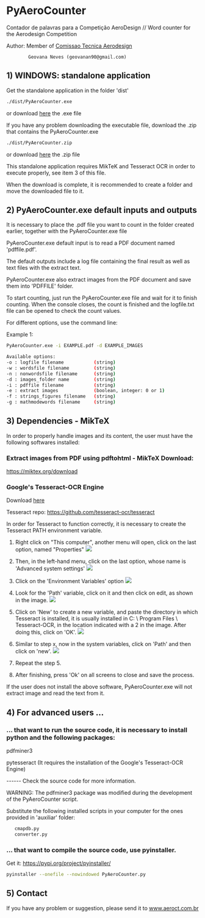 # PyAeroCounter
Contador de palavras para a Competição AeroDesign // Word counter for the Aerodesign Competition

Author:  Member of [Comissao Tecnica Aerodesign](www.aeroct.com.br)

            Geovana Neves (geovanan90@gmail.com)

## 1) WINDOWS: standalone application 

Get the standalone application in the folder 'dist'

```bash
./dist/PyAeroCounter.exe
```
or download [here](https://raw.githubusercontent.com/comissao-aerodesign/PyAeroCounter/master/dist/PyAeroCounter.exe) the .exe file

If you have any problem downloading the executable file, download the .zip that contains the PyAeroCounter.exe

```bash
./dist/PyAeroCounter.zip
```

or download [here](https://raw.githubusercontent.com/comissao-aerodesign/PyAeroCounter/master/dist/PyAeroCounter.zip) the .zip file

This standalone application  requires MikTeK and Tesseract OCR in order to execute properly, see item 3 of this file.

When the download is complete, it is recommended to create a folder and move the downloaded file to it.

## 2) PyAeroCounter.exe default inputs and outputs

It is necessary to place the .pdf file you want to count in the folder created earlier, together with the PyAeroCounter.exe file

PyAeroCounter.exe default input is to read a PDF document named 'pdffile.pdf'.

The default outputs include a log file containing the final result as well as text files with the extract text.

PyAeroCounter.exe also extract images from the PDF document and save them into 'PDFFILE' folder. 

To start counting, just run the PyAeroCounter.exe file and wait for it to finish counting. When the console closes, the count is finished and the logfile.txt file can be opened to check the count values.


 For different options, use the command line:

Example 1:
```bash
PyAeroCounter.exe -i EXAMPLE.pdf -d EXAMPLE_IMAGES
```

```bash
Available options:
-o : logfile filename           (string)
-w : wordsfile filename         (string)
-n : nonwordsfile filename      (string)
-d : images_folder name         (string)
-i : pdffile filename           (string)
-e : extract images             (boolean, integer: 0 or 1)
-f : strings_figures filename   (string)
-g : mathmodewords filename     (string)
```

## 3)  Dependencies - MikTeX

In order to properly handle images and its content, the user must have the following softwares installed:

### Extract images from PDF using pdftohtml - MikTeX Download:

https://miktex.org/download

### Google's Tesseract-OCR Engine

Download [here](https://digi.bib.uni-mannheim.de/tesseract/tesseract-ocr-w64-setup-v5.0.0.20190623.exe)

Tesseract repo: https://github.com/tesseract-ocr/tesseract   

In order for Tesseract to function correctly, it is necessary to create the Tesseract PATH environment variable.

1) Right click on "This computer", another menu will open, click on the last option, named "Properties"
![](./step1.png)

2) Then, in the left-hand menu, click on the last option, whose name is 'Advanced system settings'
![](./step2.png)

3) Click on the 'Environment Variables' option
![](./step3.png)

4) Look for the 'Path' variable, click on it and then click on edit, as shown in the image.
![](./step4.png)

5) Click on 'New' to create a new variable, and paste the directory in which Tesseract is installed, it is usually installed in C: \ Program Files \ Tesseract-OCR, in the location indicated with a 2 in the image. After doing this, click on 'OK'.
![](./step5.png)

6) Similar to step x, now in the system variables, click on 'Path' and then click on 'new'.
![](./step6.png)

7) Repeat the step 5.

8) After finishing, press 'Ok' on all screens to close and save the process.



If the user does not install the above software, PyAeroCounter.exe will not extract image and read the text from it.

## 4) For advanced users ... 
### ... that want to run the source code, it is necessary to install python and the following packages:

pdfminer3

pytesseract   (It requires the installation of the Google's Tesseract-OCR Engine)

------ Check the source code for more information.



WARNING: 
The pdfminer3 package was modified during the development of the PyAeroCounter script.

Substitute the following installed scripts in your computer for the ones provided in 'auxiliar' folder:

```bash
   cmapdb.py
   converter.py
```
   
   
   
### ... that want to compile the source code, use pyinstaller.

Get it: https://pypi.org/project/pyinstaller/

```bash
pyinstaller --onefile --nowindowed PyAeroCounter.py
```

## 5) Contact 

If you have any problem or suggestion, please send it to www.aeroct.com.br

